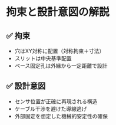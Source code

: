# 拘束と設計意図の解説

## ✅ 拘束
- 穴はXY対称に配置（対称拘束＋寸法）
- スリットは中央基準配置
- ベース固定孔は外縁から一定距離で設計

## ✅ 設計意図
- センサ位置が正確に再現される構造
- ケーブル干渉を避けた導線逃げ
- 外部固定を想定した機械的安定性の確保
